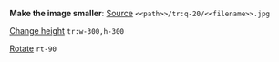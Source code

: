 **Make the image smaller**: [Source](https://docs.imagekit.io/features/image-optimization/quality-optimization)
`<<path>>/tr:q-20/<<filename>>.jpg`

[Change height](https://docs.imagekit.io/features/image-transformations)
`tr:w-300,h-300`

[Rotate](https://ik.imagekit.io/lkat/blog/Adventure%20Books/PXL_20231211_135959913_3sXWhnJNZ.jpg?updatedAt=1702305264941)
`rt-90`